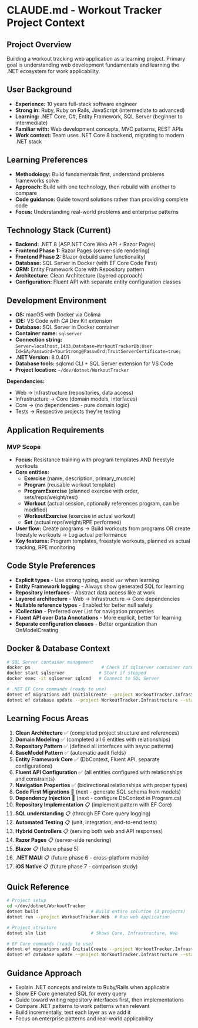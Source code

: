 # CLAUDE.md - Workout Tracker Project Context

## Project Overview
Building a workout tracking web application as a learning project. Primary goal is understanding web development fundamentals and learning the .NET ecosystem for work applicability.

## User Background
- **Experience:** 10 years full-stack software engineer
- **Strong in:** Ruby, Ruby on Rails, JavaScript (intermediate to advanced)
- **Learning:** .NET Core, C#, Entity Framework, SQL Server (beginner to intermediate)
- **Familiar with:** Web development concepts, MVC patterns, REST APIs
- **Work context:** Team uses .NET Core 8 backend, migrating to modern .NET stack

## Learning Preferences
- **Methodology:** Build fundamentals first, understand problems frameworks solve
- **Approach:** Build with one technology, then rebuild with another to compare
- **Code guidance:** Guide toward solutions rather than providing complete code
- **Focus:** Understanding real-world problems and enterprise patterns

## Technology Stack (Current)
- **Backend:** .NET 8 (ASP.NET Core Web API + Razor Pages)
- **Frontend Phase 1:** Razor Pages (server-side rendering)
- **Frontend Phase 2:** Blazor (rebuild same functionality)
- **Database:** SQL Server in Docker (with EF Core Code First)
- **ORM:** Entity Framework Core with Repository pattern
- **Architecture:** Clean Architecture (layered approach)
- **Configuration:** Fluent API with separate entity configuration classes

## Development Environment
- **OS:** macOS with Docker via Colima
- **IDE:** VS Code with C# Dev Kit extension
- **Database:** SQL Server in Docker container
- **Container name:** `sqlserver`
- **Connection string:** `Server=localhost,1433;Database=WorkoutTrackerDb;User Id=SA;Password=YourStrong@Passw0rd;TrustServerCertificate=true;`
- **.NET Version:** 8.0.401
- **Database tools:** sqlcmd CLI + SQL Server extension for VS Code
- **Project location:** `~/dev/dotnet/WorkoutTracker`

**Dependencies:**
- Web → Infrastructure (repositories, data access)
- Infrastructure → Core (domain models, interfaces)
- Core → (no dependencies - pure domain logic)
- Tests → Respective projects they're testing

## Application Requirements

### MVP Scope
- **Focus:** Resistance training with program templates AND freestyle workouts
- **Core entities:** 
  - **Exercise** (name, description, primary_muscle)
  - **Program** (reusable workout template)
  - **ProgramExercise** (planned exercise with order, sets/reps/weight/rest)
  - **Workout** (actual session, optionally references program, can be modified)
  - **WorkoutExercise** (exercise in actual workout)  
  - **Set** (actual reps/weight/RPE performed)
- **User flow:** Create programs → Build workouts from programs OR create freestyle workouts → Log actual performance
- **Key features:** Program templates, freestyle workouts, planned vs actual tracking, RPE monitoring

## Code Style Preferences
- **Explicit types** - Use strong typing, avoid `var` when learning
- **Entity Framework logging** - Always show generated SQL for learning
- **Repository interfaces** - Abstract data access like at work
- **Layered architecture** - Web → Infrastructure → Core dependencies
- **Nullable reference types** - Enabled for better null safety
- **ICollection<T>** - Preferred over List<T> for navigation properties
- **Fluent API over Data Annotations** - More explicit, better for learning
- **Separate configuration classes** - Better organization than OnModelCreating

## Docker & Database Context
```bash
# SQL Server container management
docker ps                           # Check if sqlserver container running
docker start sqlserver             # Start if stopped
docker exec -it sqlserver sqlcmd   # Connect to SQL Server

# .NET EF Core commands (ready to use)
dotnet ef migrations add InitialCreate --project WorkoutTracker.Infrastructure --startup-project WorkoutTracker.Web
dotnet ef database update --project WorkoutTracker.Infrastructure --startup-project WorkoutTracker.Web
```

## Learning Focus Areas
1. **Clean Architecture** ✅ (completed project structure and references)
2. **Domain Modeling** ✅ (completed all 6 entities with relationships)
3. **Repository Pattern** ✅ (defined all interfaces with async patterns)
4. **BaseModel Pattern** ✅ (automatic audit fields)
5. **Entity Framework Core** ✅ (DbContext, Fluent API, separate configurations)
6. **Fluent API Configuration** ✅ (all entities configured with relationships and constraints)
7. **Navigation Properties** ✅ (bidirectional relationships with proper types)
8. **Code First Migrations** 📄 (next - generate SQL schema from models)
9. **Dependency Injection** 📄 (next - configure DbContext in Program.cs)
10. **Repository Implementation** 📋 (implement pattern with EF Core)
11. **SQL understanding** 📋 (through EF Core query logging)
12. **Automated Testing** 📋 (unit, integration, end-to-end tests)
13. **Hybrid Controllers** 📋 (serving both web and API responses)
14. **Razor Pages** 📋 (server-side rendering)
15. **Blazor** 📋 (future phase 5)
16. **.NET MAUI** 📋 (future phase 6 - cross-platform mobile)
17. **iOS Native** 📋 (future phase 7 - comparison study)

## Quick Reference
```bash
# Project setup
cd ~/dev/dotnet/WorkoutTracker
dotnet build                    # Build entire solution (3 projects)
dotnet run --project WorkoutTracker.Web  # Run web application

# Project structure
dotnet sln list                 # Shows Core, Infrastructure, Web

# EF Core commands (ready to use)
dotnet ef migrations add InitialCreate --project WorkoutTracker.Infrastructure --startup-project WorkoutTracker.Web
dotnet ef database update --project WorkoutTracker.Infrastructure --startup-project WorkoutTracker.Web
```

## Guidance Approach
- Explain .NET concepts and relate to Ruby/Rails when applicable
- Show EF Core generated SQL for every query
- Guide toward writing repository interfaces first, then implementations
- Compare .NET patterns to work patterns when relevant
- Build incrementally, test each layer as we add it
- Focus on enterprise patterns and real-world applicability